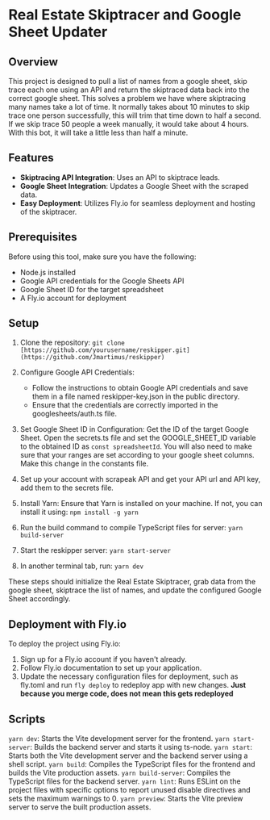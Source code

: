 # Real Estate Skiptracer and Google Sheet Updater

## Overview

This project is designed to pull a list of names from a google sheet, skip trace each one using an API and return the skiptraced data back into the correct google sheet.  This solves a problem we have where skiptracing many names take a lot of time.  It normally takes about 10 minutes to skip trace one person successfully, this will trim that time down to half a second.  If we skip trace 50 people a week manually, it would take about 4 hours.  With this bot, it will take a little less than half a minute.

## Features

- **Skiptracing API Integration**: Uses an API to skiptrace leads.
- **Google Sheet Integration**: Updates a Google Sheet with the scraped data.
- **Easy Deployment**: Utilizes Fly.io for seamless deployment and hosting of the skiptracer.

## Prerequisites

Before using this tool, make sure you have the following:

- Node.js installed
- Google API credentials for the Google Sheets API
- Google Sheet ID for the target spreadsheet
- A Fly.io account for deployment

## Setup

1. Clone the repository:
   `git clone [https://github.com/yourusername/reskipper.git](https://github.com/Jmartimus/reskipper)`

2. Configure Google API Credentials:
   - Follow the instructions to obtain Google API credentials and save them in a file named reskipper-key.json in the public directory. 
   - Ensure that the credentials are correctly imported in the googlesheets/auth.ts file.

3. Set Google Sheet ID in Configuration: Get the ID of the target Google Sheet.
   Open the secrets.ts file and set the GOOGLE_SHEET_ID variable to the obtained ID as `const spreadsheetId`. You will also need to make sure that your ranges are set according to your google sheet columns.  Make this change in the constants file.
   
4. Set up your account with scrapeak API and get your API url and API key, add them to the secrets file.


5. Install Yarn: Ensure that Yarn is installed on your machine. If not, you can install it using:
   `npm install -g yarn`

6. Run the build command to compile TypeScript files for server: `yarn build-server`

7. Start the reskipper server: `yarn start-server`

8. In another terminal tab, run: `yarn dev`

These steps should initialize the Real Estate Skiptracer, grab data from the google sheet, skiptrace the list of names, and update the configured Google Sheet accordingly.

## Deployment with Fly.io
To deploy the project using Fly.io:

1. Sign up for a Fly.io account if you haven't already.
2. Follow Fly.io documentation to set up your application.
3. Update the necessary configuration files for deployment, such as fly.toml and run `fly deploy` to redeploy app with new changes.
**Just because you merge code, does not mean this gets redeployed**

## Scripts
`yarn dev`: Starts the Vite development server for the frontend.
`yarn start-server`: Builds the backend server and starts it using ts-node.
`yarn start`: Starts both the Vite development server and the backend server using a shell script.
`yarn build`: Compiles the TypeScript files for the frontend and builds the Vite production assets.
`yarn build-server`: Compiles the TypeScript files for the backend server.
`yarn lint`: Runs ESLint on the project files with specific options to report unused disable directives and sets the maximum warnings to 0.
`yarn preview`: Starts the Vite preview server to serve the built production assets.
